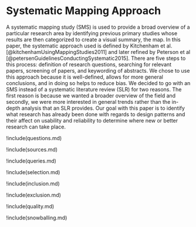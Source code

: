 # Systematic Mapping Approach

A systematic mapping study (SMS) is used to provide a broad overview of a particular research area by identifying previous primary studies whose results are then categorized to create a visual summary, the map. In this paper, the systematic approach used is defined by Kitchenham et al. [@kitchenhamUsingMappingStudies2011] and later refined by Peterson et al [@petersenGuidelinesConductingSystematic2015]. There are five steps to this process: definition of research questions, searching for relevant papers, screening of papers, and keywording of abstracts. We chose to use this approach because it is well-defined, allows for more general conclusions, and in doing so helps to reduce bias. We decided to go with an SMS instead of a systematic literature review (SLR) for two reasons. The first reason is because we wanted a broader overview of the field and secondly, we were more interested in general trends rather than the in-depth analysis that an SLR provides. Our goal with this paper is to identify what research has already been done with regards to design patterns and their affect on usability and reliability to determine where new or better research can take place.

!include(questions.md)

!include(sources.md)

!include(queries.md)

!include(selection.md)

!include(inclusion.md)

!include(exclusion.md)

!include(quality.md)

!include(snowballing.md)